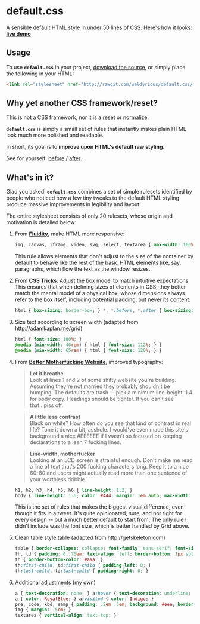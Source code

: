 # default.css
A sensible default HTML style in under 50 lines of CSS.
Here's how it looks: **[live demo](http://waldyrious.github.io/default.css)**

## Usage

To use **`default.css`** in your project,
[download the source](https://raw.githubusercontent.com/waldyrious/default.css/master/default.css),
or simply place the following in your HTML:

```html
<link rel="stylesheet" href="http://rawgit.com/waldyrious/default.css/master/default.css" />
```

## Why yet another CSS framework/reset?

This is not a CSS framework, nor it is a [reset]() or [normalize]().

**`default.css`** is simply a small set of rules
that instantly makes plain HTML look much more polished and readable.

In short, its goal is to **improve upon HTML's default raw styling**.

See for yourself: [before]() / [after]().

## What's in it?

Glad you asked! **`default.css`** combines a set of simple rulesets
identified by people who noticed how a few tiny tweaks to the default HTML styling
produce massive improvements in legibility and layout.

The entire stylesheet consists of only 20 rulesets,
whose origin and motivation is detailed below:

1. From **[Fluidity](http://fluidity.sexy)**,
   make HTML more responsive:
   ```css
   img, canvas, iframe, video, svg, select, textarea { max-width: 100%; }
   ```
   This rule allows elements that don't adjust to the size of the container by default
   to behave like the rest of the basic HTML elements
   like, say, paragraphs, which flow the text as the window resizes.

2. From **[CSS Tricks](https://css-tricks.com/box-sizing)**:
   [Adjust the box model](https://en.wikipedia.org/wiki/Internet_Explorer_box_model_bug#Support_for_Internet_Explorer.27s_box_model)
   to match intuitive expectations  
   This ensures that when defining sizes of elements in CSS,
   they better match the mental model of a physical box,
   whose dimensions always refer to the box itself, including potential padding,
   but never its content.
   ```css
   html { box-sizing: border-box; } *, *:before, *:after { box-sizing: inherit; }
   ```
   
3. Size text according to screen width (adapted from http://adamkaplan.me/grid)
   ```css
   html { font-size: 100%; }
   @media (min-width: 40rem) { html { font-size: 112%; } }
   @media (min-width: 65rem) { html { font-size: 120%; } }
   ```

4. From **[Better Motherfucking Website](http://bettermotherfuckingwebsite.com)**,
   improved typography:
   > **Let it breathe**  
   > Look at lines 1 and 2 of some shitty website you're building. Assuming they're not married they probably shouldn't be humping.
   > The defaults are trash -- pick a minimum line-height: 1.4 for body copy. Headings should be tighter. If you can't see that...piss off.

   > **A little less contrast**  
   > Black on white? How often do you see that kind of contrast in real life? Tone it down a bit, asshole. I would've even made this site's background a nice #EEEEEE if I wasn't so focused on keeping declarations to a lean 7 fucking lines.

   > **Line-width, motherfucker**  
   > Looking at an LCD screen is strainful enough. Don't make me read a line of text that's 200 fucking characters long. Keep it to a nice 60-80 and users might actually read more than one sentence of your worthless dribble.

   ```css
   h1, h2, h3, h4, h5, h6 { line-height: 1.2; }
   body { line-height: 1.6; color: #444; margin: 1em auto; max-width: 35em; }
   ```
   This is the set of rules that makes the biggest visual difference, even though it fits in a tweet.
   It's quite opinionated, sure, and not right for every design -- but a much better default to start from.
   The only rule I didn't include was the font size, which is better handled by Grid above.

5. Clean table style table (adapted from http://getskeleton.com)
   ```css
   table { border-collapse: collapse; font-family: sans-serif; font-size: 90%; }
   th, td { padding: 0 .75em; text-align: left; border-bottom: 1px solid #ddd; }
   th { border-bottom-color: #aaa; }
   th:first-child, td:first-child { padding-left: 0; }
   th:last-child, td:last-child { padding-right: 0; }
   ```

6. Additional adjustments (my own)
   ```css
   a { text-decoration: none; } a:hover { text-decoration: underline; }
   a { color: RoyalBlue; } a:visited { color: Indigo; }
   pre, code, kbd, samp { padding: .2em .5em; background: #eee; border-radius: 4px; }
   img { margin: .5em; }
   textarea { vertical-align: text-top; }
   ```
